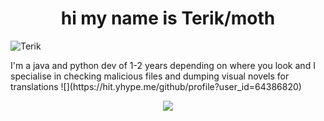 <h1 align="center">hi my name is Terik/moth
 </h1>
<p align="left"> <img src="https://komarev.com/ghpvc/?username=TerikKek" alt="Terik" /> </p>
I'm a java and python dev of 1-2 years depending on where you look and I specialise in checking malicious files and dumping visual novels for translations
![](https://hit.yhype.me/github/profile?user_id=64386820)

<p align="center">
  <img src="https://github-profile-trophy.vercel.app/?username=TerikKek&theme=nord&margin-w=15&margin-h=15&column=7" />
</p>

